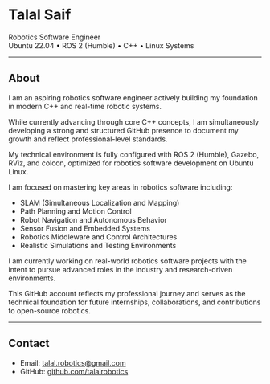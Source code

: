 # Talal Saif

Robotics Software Engineer  
Ubuntu 22.04 • ROS 2 (Humble) • C++ • Linux Systems

---

## About

I am an aspiring robotics software engineer actively building my foundation in modern C++ and real-time robotic systems.

While currently advancing through core C++ concepts, I am simultaneously developing a strong and structured GitHub presence to document my growth and reflect professional-level standards.

My technical environment is fully configured with ROS 2 (Humble), Gazebo, RViz, and colcon, optimized for robotics software development on Ubuntu Linux.

I am focused on mastering key areas in robotics software including:

- SLAM (Simultaneous Localization and Mapping)
- Path Planning and Motion Control
- Robot Navigation and Autonomous Behavior
- Sensor Fusion and Embedded Systems
- Robotics Middleware and Control Architectures
- Realistic Simulations and Testing Environments

I am currently working on real-world robotics software projects with the intent to pursue advanced roles in the industry and research-driven environments.

This GitHub account reflects my professional journey and serves as the technical foundation for future internships, collaborations, and contributions to open-source robotics.

---

## Contact

- Email: talal.robotics@gmail.com  
- GitHub: [github.com/talalrobotics](https://github.com/talalrobotics)
